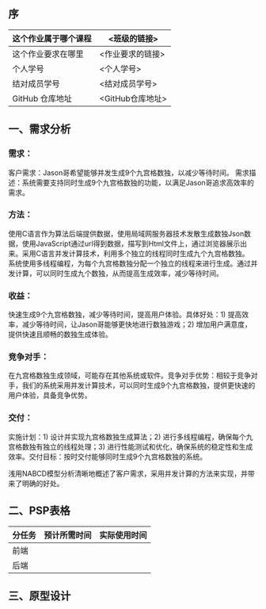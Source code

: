 ## 序

| 这个作业属于哪个课程 | <班级的链接>     |
| -------------------- | ---------------- |
| 这个作业要求在哪里   | <作业要求的链接> |
| 个人学号             | <个人学号>       |
| 结对成员学号         | <结对成员学号>   |
| GitHub 仓库地址      | <GitHub仓库地址> |

## 一、需求分析

### 需求：

客户需求：Jason哥希望能够并发生成9个九宫格数独，以减少等待时间。
需求描述：系统需要支持同时生成9个九宫格数独的功能，以满足Jason哥追求高效率的需求。

### 方法：

使用C语言作为算法后端提供数据，使用局域网服务器技术发散生成数独Json数据，使用JavaScript通过url得到数据，描写到Html文件上，通过浏览器展示出来。采用C语言并发计算技术，利用多个独立的线程同时生成九个九宫格数独。
		系统使用多线程编程，为每个九宫格数独分配一个独立的线程来进行生成。通过并发计算，可以同时生成九个数独，从而提高生成效率，减少等待时间。

### 收益：

快速生成9个九宫格数独，减少等待时间，提高用户体验。具体好处：1) 提高效率，减少等待时间，让Jason哥能够更快地进行数独游戏；2) 增加用户满意度，提供快速且顺畅的数独生成体验。

### 竞争对手：

在九宫格数独生成领域，可能存在其他系统或软件。竞争对手优势：相较于竞争对手，我们的系统采用并发计算技术，可以同时生成9个九宫格数独，提供更快速的用户体验，具备竞争优势。

### 交付：

实施计划：1) 设计并实现九宫格数独生成算法；2) 进行多线程编程，确保每个九宫格数独有独立的线程处理；3) 进行性能测试和优化，确保系统的稳定性和生成效率。交付目标：按时交付能够同时生成9个九宫格数独的系统。

浅用NABCD模型分析清晰地概述了客户需求，采用并发计算的方法来实现，并带来了明确的好处。

## 二、PSP表格

| 分任务 | 预计所需时间     |实际使用时间|
| -------------------- | ---------------- |----------------------|
| 前端   |  ||
|后端|||

## 三、原型设计

